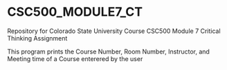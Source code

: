 # CSC500_MODULE7_CT
Repository for Colorado State University Course CSC500 Module 7 Critical Thinking Assignment

This program prints the Course Number, Room Number, Instructor, and Meeting time of a Course enterered by the user
